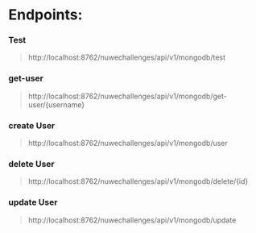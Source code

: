 # Endpoints:

### Test
> http<no-link>://localhost:8762/nuwechallenges/api/v1/mongodb/test

### get-user
> http<no-link>://localhost:8762/nuwechallenges/api/v1/mongodb/get-user/{username}

### create User
> http<no-link>://localhost:8762/nuwechallenges/api/v1/mongodb/user
### delete User

> http<no-link>://localhost:8762/nuwechallenges/api/v1/mongodb/delete/{id}

 ### update User
> http<no-link>://localhost:8762/nuwechallenges/api/v1/mongodb/update

